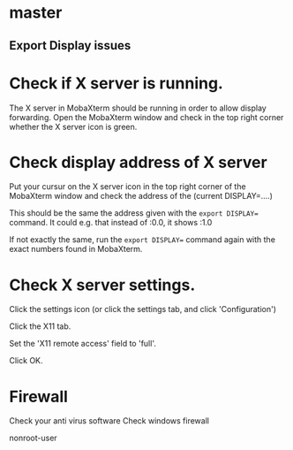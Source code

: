 
master
=======
## Export Display issues

# Check if X server is running.

The X server in MobaXterm should be running in order to allow display forwarding.
Open the MobaXterm window and check in the top right corner whether the X server icon is green.

# Check display address of X server

Put your cursur on the X server icon in the top right corner of the MobaXterm window and check the address of the (current DISPLAY=....)

This should be the same the address given with the `export DISPLAY=` command. It could e.g. that instead of <IPv4 address>:0.0, it shows <IPv4 address>:1.0

If not exactly the same, run the `export DISPLAY=`  command again with the exact numbers found in MobaXterm.

# Check X server settings.

Click the settings icon (or click the settings tab, and click 'Configuration') 

Click the X11 tab.

Set the 'X11 remote access' field to 'full'.

Click OK.

# Firewall 
 
Check your anti virus software
Check windows firewall

nonroot-user
